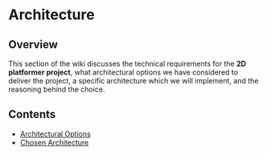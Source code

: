 # Architecture

## Overview
This section of the wiki discusses the technical requirements for the **2D platformer project**, what architectural options we have considered to deliver the project, a specific architecture which we will implement, and the reasoning behind the choice.

## Contents
[//]: # (You need to populate these pages, they are part of your grades)
* [Architectural Options](options.md)
* [Chosen Architecture](architecture.md)
